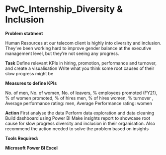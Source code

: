 # PwC_Internship_Diversity & Inclusion

**Problem statment**

Human Resources at our telecom client is highly into diversity and inclusion. They’ve been working hard to improve gender balance at the executive management level, but they’re not seeing any progress.

**Task**
Define relevant KPIs in hiring, promotion, performance and turnover, and create a visualisation
Write what you think some root causes of their slow progress might be

**Measures to define KPIs**

No. of men, No. of women, No. of leavers, % employees promoted (FY21), % of women promoted, % of hires men, % of hires women, % turnover , Average performance rating: men, Average Performance rating: women

**Action**
First analyse the data
Perform data exploration and data cleaning
Build dashboard using Power BI
Make insights report to showcase root cause for slow progress diversity and inclusion in their organisation. Also recommend the action needed to solve the problem based on insights

**Tools Required:**

**Microsoft Power BI Excel**

